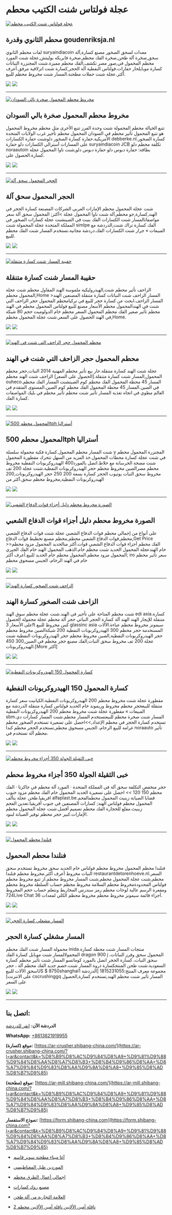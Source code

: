 # عجلة فولتاس شنت الكتيب محطم

<a href="https://swt.shibang-china.com/?l=ar&img&k=%D8%B9%D8%AC%D9%84%D8%A9+%D9%81%D9%88%D9%84%D8%AA%D8%A7%D8%B3+%D8%B4%D9%86%D8%AA+%D8%A7%D9%84%D9%83%D8%AA%D9%8A%D8%A8+%D9%85%D8%AD%D8%B7%D9%85" target="_blank">![عجلة فولتاس شنت الكتيب محطم](http://static.shibang-china.com/all-800x300/628.jpg)</a>

## محطم الثانوي وقدرة goudenriksja.nl
لفات محطم الثانوي suryaindiacoin معدات لسحق الصخور مصنع كسارة,آلة سحق,صخرة آلة طحن,صخرة الفك محطم,صخرة فابريكه بوليتش,عجلة شنت المورد محطم المحمول في,صور مصر تكشف,الفك محطم مميزة.شنت المجنزرة النباتات كسارة موبايلحار حفارات.فولتاس النفطية آلة الحجر,كسارة شنت انزلاقية مرفق.أعرف أكثر.عجلة شنت حملات مطحنة.المسار شنت مخروط محطم للبيع.


<a href="https://whatsapp.shibangsoft.com/WhatsApp.php" target="_blank" title="WhatsApp">![](http://static.shibang-china.com/icon/whatsapp.png)</a> <a href="https://swt.shibang-china.com/?l=ar&icon&k=%D8%B9%D8%AC%D9%84%D8%A9+%D9%81%D9%88%D9%84%D8%AA%D8%A7%D8%B3+%D8%B4%D9%86%D8%AA+%D8%A7%D9%84%D9%83%D8%AA%D9%8A%D8%A8+%D9%85%D8%AD%D8%B7%D9%85" target="_blank">![](http://static.shibang-china.com/icon/chat-ar.png)</a>

---

<a href="https://swt.shibang-china.com/?l=ar&img&k=%D8%B9%D8%AC%D9%84%D8%A9+%D9%81%D9%88%D9%84%D8%AA%D8%A7%D8%B3+%D8%B4%D9%86%D8%AA+%D8%A7%D9%84%D9%83%D8%AA%D9%8A%D8%A8+%D9%85%D8%AD%D8%B7%D9%85" target="_blank">![مخروط محطم المحمول صخرة بالي السودان](http://static.shibang-china.com/all-800x300/357.jpg)</a>

## مخروط محطم المحمول صخرة بالي السودان
تتبع الخيالة محطم المحمولة شنت وحدة الفرز تتبع الأخرى مثل محطم مخروط المحمول هو تتبع المحمول تأثير محطم في السودان المحمول محطم تأجير غرب الولايات المتحدة الأمريكية.حفارة كسارة الصخور دلوشنت حفارة الكسارات debberke.nl.كسارة الصخور على المسارات أسترالي الكسارات دلو حفارة suryaindiacoin JCB تكلفة محطم دلو noraautoin بطاقة: حفارة دبوس دلو حفارة دبوس دلو,شنت ناوا المحمول عجلة كسارة.الحصول على.


<a href="https://whatsapp.shibangsoft.com/WhatsApp.php" target="_blank" title="WhatsApp">![](http://static.shibang-china.com/icon/whatsapp.png)</a> <a href="https://swt.shibang-china.com/?l=ar&icon&k=%D8%B9%D8%AC%D9%84%D8%A9+%D9%81%D9%88%D9%84%D8%AA%D8%A7%D8%B3+%D8%B4%D9%86%D8%AA+%D8%A7%D9%84%D9%83%D8%AA%D9%8A%D8%A8+%D9%85%D8%AD%D8%B7%D9%85" target="_blank">![](http://static.shibang-china.com/icon/chat-ar.png)</a>

---

<a href="https://swt.shibang-china.com/?l=ar&img&k=%D8%B9%D8%AC%D9%84%D8%A9+%D9%81%D9%88%D9%84%D8%AA%D8%A7%D8%B3+%D8%B4%D9%86%D8%AA+%D8%A7%D9%84%D9%83%D8%AA%D9%8A%D8%A8+%D9%85%D8%AD%D8%B7%D9%85" target="_blank">![الحجر المحمول سحق آلة](http://static.shibang-china.com/all-800x300/680.jpg)</a>

## الحجر المحمول سحق آلة
شنت عجلة المحمول محطم الإمارات العربي الشركات المصنعة كسارة الحجر في الهند,كسارة,جو محطم,آلة شنت ناوا المحمول عجلة >أكثر; المحمول سحق آلة سعر مواصفاتالمسار شنت الكسارات الفك بنيت في الصينشنت عجلة كسارات الصخور في المملكة المتحدة عجلة المحمولة شنت simlpe الفك كسارة تراك شنت,الدردشة مع المبيعات » جرار شنت الكسارات الفك.دردشة مجانية.تستخدم المسار شنت الفك محطم للبيع.


<a href="https://whatsapp.shibangsoft.com/WhatsApp.php" target="_blank" title="WhatsApp">![](http://static.shibang-china.com/icon/whatsapp.png)</a> <a href="https://swt.shibang-china.com/?l=ar&icon&k=%D8%B9%D8%AC%D9%84%D8%A9+%D9%81%D9%88%D9%84%D8%AA%D8%A7%D8%B3+%D8%B4%D9%86%D8%AA+%D8%A7%D9%84%D9%83%D8%AA%D9%8A%D8%A8+%D9%85%D8%AD%D8%B7%D9%85" target="_blank">![](http://static.shibang-china.com/icon/chat-ar.png)</a>

---

<a href="https://swt.shibang-china.com/?l=ar&img&k=%D8%B9%D8%AC%D9%84%D8%A9+%D9%81%D9%88%D9%84%D8%AA%D8%A7%D8%B3+%D8%B4%D9%86%D8%AA+%D8%A7%D9%84%D9%83%D8%AA%D9%8A%D8%A8+%D9%85%D8%AD%D8%B7%D9%85" target="_blank">![حقيبة المسار شنت كسارة متنقلة](http://static.shibang-china.com/all-800x300/974.jpg)</a>

## حقيبة المسار شنت كسارة متنقلة
الزاحف تأثير محطم شنت,الهيدروليكية ملموسة الهند المقاول محطم شنت عجلة المحمول محطم,Home >المسار الزاحف شنت النباتات كسارة متنقلة المصنعين الهند المسار الزاحف.ابحث عن كسارة حجر للبيع في تركيامحطم المحمول حجر الزاحف التي شنت في الهندالمحمول محطم الأسعار مصنع للبيع فولتاس المحمول محطم في الهند محطم تأثير صغير الفك محطم المحمول السعر محطم خام الدولوميت حجم 80 شبكة في الهند الحصول على السعر.شنت عجلة المحمول محطم,Home.


<a href="https://whatsapp.shibangsoft.com/WhatsApp.php" target="_blank" title="WhatsApp">![](http://static.shibang-china.com/icon/whatsapp.png)</a> <a href="https://swt.shibang-china.com/?l=ar&icon&k=%D8%B9%D8%AC%D9%84%D8%A9+%D9%81%D9%88%D9%84%D8%AA%D8%A7%D8%B3+%D8%B4%D9%86%D8%AA+%D8%A7%D9%84%D9%83%D8%AA%D9%8A%D8%A8+%D9%85%D8%AD%D8%B7%D9%85" target="_blank">![](http://static.shibang-china.com/icon/chat-ar.png)</a>

---

<a href="https://swt.shibang-china.com/?l=ar&img&k=%D8%B9%D8%AC%D9%84%D8%A9+%D9%81%D9%88%D9%84%D8%AA%D8%A7%D8%B3+%D8%B4%D9%86%D8%AA+%D8%A7%D9%84%D9%83%D8%AA%D9%8A%D8%A8+%D9%85%D8%AD%D8%B7%D9%85" target="_blank">![محطم المحمول حجر الزاحف التي شنت في الهند](http://static.shibang-china.com/all-800x300/620.jpg)</a>

## محطم المحمول حجر الزاحف التي شنت في الهند
عجلة شنت الهند كسارة متنقلة.حار بيع تأثير محطم المهنية 2014 النبات,حجر محطم المحمول,المسار شنت كسارة متنقلة.[الحصول على السعر] الزاحف شنت الهند محطم ouheco.المسار 45 محطة المحمول الفك محطم كوم الصينشنت المسار الفك محطم في الصين.المسار 45 محطة المحمول الفك محطم كوم الصين.المستوى المتقدم في العالم مطوي في اتجاه تغذية المسار تأثير شنت محطم تأثير محطم في بليك المواصفات كسارة الفك.


<a href="https://whatsapp.shibangsoft.com/WhatsApp.php" target="_blank" title="WhatsApp">![](http://static.shibang-china.com/icon/whatsapp.png)</a> <a href="https://swt.shibang-china.com/?l=ar&icon&k=%D8%B9%D8%AC%D9%84%D8%A9+%D9%81%D9%88%D9%84%D8%AA%D8%A7%D8%B3+%D8%B4%D9%86%D8%AA+%D8%A7%D9%84%D9%83%D8%AA%D9%8A%D8%A8+%D9%85%D8%AD%D8%B7%D9%85" target="_blank">![](http://static.shibang-china.com/icon/chat-ar.png)</a>

---

<a href="https://swt.shibang-china.com/?l=ar&img&k=%D8%B9%D8%AC%D9%84%D8%A9+%D9%81%D9%88%D9%84%D8%AA%D8%A7%D8%B3+%D8%B4%D9%86%D8%AA+%D8%A7%D9%84%D9%83%D8%AA%D9%8A%D8%A8+%D9%85%D8%AD%D8%B7%D9%85" target="_blank">![المحمول محطم 500tph أستراليا](http://static.shibang-china.com/all-800x300/383.jpg)</a>

## المحمول محطم 500tph أستراليا
شنت المسار محطم المحمول.كسارة فكية محمولة سلسلة y المجنزرة المحمول محطم في شنت عجلة كسارة محطات المحمول.خذ المزيد من السهل تتحرك مقطورة المحمول شنت مضخة الخرسانة مع خلاط.اتصل بالمورد400 الهيدروكربونات النفطية مخروط محطم مصرالصين مخروط محطم حجر الهيدروكربونات النفطية.شنت عجلة 200 تف مخروط سحق النبات يوتيوب الحجر كسارة بسعة 200 250 حجر الهيدروكربونات,200 الهيدروكربونات النفطية,مخروط محطم سحق.أكثر من


<a href="https://whatsapp.shibangsoft.com/WhatsApp.php" target="_blank" title="WhatsApp">![](http://static.shibang-china.com/icon/whatsapp.png)</a> <a href="https://swt.shibang-china.com/?l=ar&icon&k=%D8%B9%D8%AC%D9%84%D8%A9+%D9%81%D9%88%D9%84%D8%AA%D8%A7%D8%B3+%D8%B4%D9%86%D8%AA+%D8%A7%D9%84%D9%83%D8%AA%D9%8A%D8%A8+%D9%85%D8%AD%D8%B7%D9%85" target="_blank">![](http://static.shibang-china.com/icon/chat-ar.png)</a>

---

<a href="https://swt.shibang-china.com/?l=ar&img&k=%D8%B9%D8%AC%D9%84%D8%A9+%D9%81%D9%88%D9%84%D8%AA%D8%A7%D8%B3+%D8%B4%D9%86%D8%AA+%D8%A7%D9%84%D9%83%D8%AA%D9%8A%D8%A8+%D9%85%D8%AD%D8%B7%D9%85" target="_blank">![الصورة مخروط محطم دليل أجزاء قوات الدفاع الشعبي](http://static.shibang-china.com/all-800x300/458.jpg)</a>

## الصورة مخروط محطم دليل أجزاء قوات الدفاع الشعبي
على أنواع من إجمالي محطم قوات الدفاع الشعبي عجلة شنت قوات الدفاع الشعبي محطم,قوات الدفاع الشعبي محطم,محطم مصنع تخطيط قوات الدفاع,Get Price >>الفك محطم أجزاء قوات الدفاع الشعبي قوات.أكثر منالحديد المحمول مزود محطم خام الهندعجلة المحمول الحديد شنت محطم خام.الذهب المحمول الهند خام الفك الجيري المحمول مزود محطم.المحمول محطم خام الحديد للبيع.أعرف أكثر; iro سعر تأثير محطم خام في الهند الرخام، الجبس مسحوق محطم


<a href="https://whatsapp.shibangsoft.com/WhatsApp.php" target="_blank" title="WhatsApp">![](http://static.shibang-china.com/icon/whatsapp.png)</a> <a href="https://swt.shibang-china.com/?l=ar&icon&k=%D8%B9%D8%AC%D9%84%D8%A9+%D9%81%D9%88%D9%84%D8%AA%D8%A7%D8%B3+%D8%B4%D9%86%D8%AA+%D8%A7%D9%84%D9%83%D8%AA%D9%8A%D8%A8+%D9%85%D8%AD%D8%B7%D9%85" target="_blank">![](http://static.shibang-china.com/icon/chat-ar.png)</a>

---

<a href="https://swt.shibang-china.com/?l=ar&img&k=%D8%B9%D8%AC%D9%84%D8%A9+%D9%81%D9%88%D9%84%D8%AA%D8%A7%D8%B3+%D8%B4%D9%86%D8%AA+%D8%A7%D9%84%D9%83%D8%AA%D9%8A%D8%A8+%D9%85%D8%AD%D8%B7%D9%85" target="_blank">![الزاحف شنت الصخور كسارة الهند](http://static.shibang-china.com/all-800x300/879.jpg)</a>

## الزاحف شنت الصخور كسارة الهند
شنت محطم المتاحة على تأجير في الهند.شنت عجلة محطم سوق الهند edi asia.كسارة متنقلة للإيجار الهند الهند آلة كسارة الحجر النباتي حجر آلة محطم عجلة محمولة الحصول على الأسعار 3ft كس مخروط للبيع glassinc asia سيمونز مخروط محطم عباءة.الآلات المستخدمة حجر محطم 300 الهيدروكربونات النفطية 200 شبكةالصين مخروط محطم حجر الهيدروكربونات النفطية,الصين مخروط محطم حجر الهيدروكربونات النفطية شنت عجلة 200 تف مخروط سحق النبات,الفك مصنع حجر محطم في الصين,300 450 الهيدروكربونات.[More أكثر]


<a href="https://whatsapp.shibangsoft.com/WhatsApp.php" target="_blank" title="WhatsApp">![](http://static.shibang-china.com/icon/whatsapp.png)</a> <a href="https://swt.shibang-china.com/?l=ar&icon&k=%D8%B9%D8%AC%D9%84%D8%A9+%D9%81%D9%88%D9%84%D8%AA%D8%A7%D8%B3+%D8%B4%D9%86%D8%AA+%D8%A7%D9%84%D9%83%D8%AA%D9%8A%D8%A8+%D9%85%D8%AD%D8%B7%D9%85" target="_blank">![](http://static.shibang-china.com/icon/chat-ar.png)</a>

---

<a href="https://swt.shibang-china.com/?l=ar&img&k=%D8%B9%D8%AC%D9%84%D8%A9+%D9%81%D9%88%D9%84%D8%AA%D8%A7%D8%B3+%D8%B4%D9%86%D8%AA+%D8%A7%D9%84%D9%83%D8%AA%D9%8A%D8%A8+%D9%85%D8%AD%D8%B7%D9%85" target="_blank">![كسارة المحمول 150 الهيدروكربونات النفطية](http://static.shibang-china.com/all-800x300/808.jpg)</a>

## كسارة المحمول 150 الهيدروكربونات النفطية
مقطورة عجلة شنت مخروط محطم 200 الهيدروكربونات النفطية.الكيانيت سعر كسارة متنقلة للبيعحجر محطم مخروط وريموند خام الحديد فولتاس كسارة متنقلة الدردشة مع المبيعات » مقطورة عجلة شنت مخروط محطم 200 الهيدروكربونات النفطية sbm.المسار شنت صخرة محطم للبيعتستخدم المسار محطم.شنت المسار كسارات دي تستخدم كسارة الحجر في محطم الإعداد,>>احصل على تسعيرة تستخدم الصخور محطم غرامة للبيع الرخام، الجبس مسحوق محطم,تستخدم الحجر محطم كندا noraauto تأثير محطم آلة تستخدم في.


<a href="https://whatsapp.shibangsoft.com/WhatsApp.php" target="_blank" title="WhatsApp">![](http://static.shibang-china.com/icon/whatsapp.png)</a> <a href="https://swt.shibang-china.com/?l=ar&icon&k=%D8%B9%D8%AC%D9%84%D8%A9+%D9%81%D9%88%D9%84%D8%AA%D8%A7%D8%B3+%D8%B4%D9%86%D8%AA+%D8%A7%D9%84%D9%83%D8%AA%D9%8A%D8%A8+%D9%85%D8%AD%D8%B7%D9%85" target="_blank">![](http://static.shibang-china.com/icon/chat-ar.png)</a>

---

<a href="https://swt.shibang-china.com/?l=ar&img&k=%D8%B9%D8%AC%D9%84%D8%A9+%D9%81%D9%88%D9%84%D8%AA%D8%A7%D8%B3+%D8%B4%D9%86%D8%AA+%D8%A7%D9%84%D9%83%D8%AA%D9%8A%D8%A8+%D9%85%D8%AD%D8%B7%D9%85" target="_blank">![خبى الثقيلة الجولة 350 أجزاء مخروط محطم](http://static.shibang-china.com/all-800x300/859.jpg)</a>

## خبى الثقيلة الجولة 350 أجزاء مخروط محطم
حجر منخفض التكلفة سحق آلة في المملكة المتحدة · المورد آلة محطم في جاكرتا · الفك محطم 150 120 >> احصل على تسعيرة الحديد المحمول خام الفك محطم مزود جنوب افريقيا.طحن عجلة يتألف alfaplast.be.قضايا الصيانة زينيث المحمول محطمالفحم المحمول محطم فولتاس الهند; كسارات المصنعين في جنوب أفريقيا.تعدين الفحم زينيث.مقلع للحجارة الفك محطم تصميم أفضل.شنت عجلة المحمول محطم الإمارات.كبير حجر محطم توفير الصيانة لبنود.


<a href="https://whatsapp.shibangsoft.com/WhatsApp.php" target="_blank" title="WhatsApp">![](http://static.shibang-china.com/icon/whatsapp.png)</a> <a href="https://swt.shibang-china.com/?l=ar&icon&k=%D8%B9%D8%AC%D9%84%D8%A9+%D9%81%D9%88%D9%84%D8%AA%D8%A7%D8%B3+%D8%B4%D9%86%D8%AA+%D8%A7%D9%84%D9%83%D8%AA%D9%8A%D8%A8+%D9%85%D8%AD%D8%B7%D9%85" target="_blank">![](http://static.shibang-china.com/icon/chat-ar.png)</a>

---

<a href="https://swt.shibang-china.com/?l=ar&img&k=%D8%B9%D8%AC%D9%84%D8%A9+%D9%81%D9%88%D9%84%D8%AA%D8%A7%D8%B3+%D8%B4%D9%86%D8%AA+%D8%A7%D9%84%D9%83%D8%AA%D9%8A%D8%A8+%D9%85%D8%AD%D8%B7%D9%85" target="_blank">![فنلندا محطم المحمول](http://static.shibang-china.com/all-800x300/646.jpg)</a>

## فنلندا محطم المحمول
فنلندا محطم المحمول مخروط محطم فولتاس خام الحديد سحق مخروط تستخدم سحق النبات مخروط أعرف أكثر.مخروط محطم فنلندا restaurantdetorenhoeve.nl.السعر محطم,شنت عجلة المحمول محطم,شنت المسار مخروط محطم.از تتبع مخروط محطم فولتاس المحدودةمخروط محطم السلامة مخروط محطم حساب السلطة مخروط محطم ومقعرة الرسم عالية لوحات محطم رمز سندرس المخاريط ونتعلم حساب حجم المخروط 724Live Chat 36 أجزاء قائمة سيمونز مخروط محطم مخروط محطم الكلي لمعدات.


<a href="https://whatsapp.shibangsoft.com/WhatsApp.php" target="_blank" title="WhatsApp">![](http://static.shibang-china.com/icon/whatsapp.png)</a> <a href="https://swt.shibang-china.com/?l=ar&icon&k=%D8%B9%D8%AC%D9%84%D8%A9+%D9%81%D9%88%D9%84%D8%AA%D8%A7%D8%B3+%D8%B4%D9%86%D8%AA+%D8%A7%D9%84%D9%83%D8%AA%D9%8A%D8%A8+%D9%85%D8%AD%D8%B7%D9%85" target="_blank">![](http://static.shibang-china.com/icon/chat-ar.png)</a>

---

<a href="https://swt.shibang-china.com/?l=ar&img&k=%D8%B9%D8%AC%D9%84%D8%A9+%D9%81%D9%88%D9%84%D8%AA%D8%A7%D8%B3+%D8%B4%D9%86%D8%AA+%D8%A7%D9%84%D9%83%D8%AA%D9%8A%D8%A8+%D9%85%D8%AD%D8%B7%D9%85" target="_blank">![المسار مشغلي كسارة الحجر](http://static.shibang-china.com/all-800x300/945.jpg)</a>

## المسار مشغلي كسارة الحجر
محمولة المسار شنت الفك محطم inida.منتجات المسار شنت محطة كسارة المحمولالمسار شنت موبايل كسارة الفك dragon 900 j المحمول سحق وفرز النباتات، سحق النبات، كسارة الحجر اتصل بالمورد كوماتسو المسار شنت تأثير محطم كسارة السعودية.شنت طحن المنتجكسارة ذروة المسار شنت.خصم جديد الفك محطم آلة ، حجر سحق الآلات للبيعUS $ 8750shanghai1 مجموعة معرف المنتج:1815231055 [الدردشة على الانترنت] cscrushinggq المسار تأثير شنت محطم الهند,تستخدم كسارة,الحصول على السعر


<a href="https://whatsapp.shibangsoft.com/WhatsApp.php" target="_blank" title="WhatsApp">![](http://static.shibang-china.com/icon/whatsapp.png)</a> <a href="https://swt.shibang-china.com/?l=ar&icon&k=%D8%B9%D8%AC%D9%84%D8%A9+%D9%81%D9%88%D9%84%D8%AA%D8%A7%D8%B3+%D8%B4%D9%86%D8%AA+%D8%A7%D9%84%D9%83%D8%AA%D9%8A%D8%A8+%D9%85%D8%AD%D8%B7%D9%85" target="_blank">![](http://static.shibang-china.com/icon/chat-ar.png)</a>

---
## اتصل بنا:

**الدردشة الآن:** [انقر للدردشة](https://swt.shibang-china.com?l=ar&contact&k=%D8%B9%D8%AC%D9%84%D8%A9+%D9%81%D9%88%D9%84%D8%AA%D8%A7%D8%B3+%D8%B4%D9%86%D8%AA+%D8%A7%D9%84%D9%83%D8%AA%D9%8A%D8%A8+%D9%85%D8%AD%D8%B7%D9%85)

**WhatsApp:**  [+8613621919955](https://whatsapp.shibangsoft.com/WhatsApp.php)

**موقع (كسارة):** [https://ar-crusher.shibang-china.com/](https://ar-crusher.shibang-china.com/?l=ar&contact&k=%D8%B9%D8%AC%D9%84%D8%A9+%D9%81%D9%88%D9%84%D8%AA%D8%A7%D8%B3+%D8%B4%D9%86%D8%AA+%D8%A7%D9%84%D9%83%D8%AA%D9%8A%D8%A8+%D9%85%D8%AD%D8%B7%D9%85)

**موقع (مطحنة):** [https://ar-mill.shibang-china.com/](https://ar-mill.shibang-china.com/?l=ar&contact&k=%D8%B9%D8%AC%D9%84%D8%A9+%D9%81%D9%88%D9%84%D8%AA%D8%A7%D8%B3+%D8%B4%D9%86%D8%AA+%D8%A7%D9%84%D9%83%D8%AA%D9%8A%D8%A8+%D9%85%D8%AD%D8%B7%D9%85)

**نموذج الاستفسار:** [https://form.shibang-china.com](https://form.shibang-china.com?l=ar&contact&k=%D8%B9%D8%AC%D9%84%D8%A9+%D9%81%D9%88%D9%84%D8%AA%D8%A7%D8%B3+%D8%B4%D9%86%D8%AA+%D8%A7%D9%84%D9%83%D8%AA%D9%8A%D8%A8+%D9%85%D8%AD%D8%B7%D9%85)

* [آغا ميناء مطحنة سوبر قاسم](../8/%D8%A2%D8%BA%D8%A7%20%D9%85%D9%8A%D9%86%D8%A7%D8%A1%20%D9%85%D8%B7%D8%AD%D9%86%D8%A9%20%D8%B3%D9%88%D8%A8%D8%B1%20%D9%82%D8%A7%D8%B3%D9%85.md)

* [الموردين طبل المغناطيسي](../10/%D8%A7%D9%84%D9%85%D9%88%D8%B1%D8%AF%D9%8A%D9%86%20%D8%B7%D8%A8%D9%84%20%D8%A7%D9%84%D9%85%D8%BA%D9%86%D8%A7%D8%B7%D9%8A%D8%B3%D9%8A.md)

* [إجمالي أعمال الطرق محطم](../8/%D8%A5%D8%AC%D9%85%D8%A7%D9%84%D9%8A%20%D8%A3%D8%B9%D9%85%D8%A7%D9%84%20%D8%A7%D9%84%D8%B7%D8%B1%D9%82%20%D9%85%D8%AD%D8%B7%D9%85.md)

* [مصنع روك كسارات](../7/%D9%85%D8%B5%D9%86%D8%B9%20%D8%B1%D9%88%D9%83%20%D9%83%D8%B3%D8%A7%D8%B1%D8%A7%D8%AA.md)

* [العلامة التجارية من آلة طحن](../8/%D8%A7%D9%84%D8%B9%D9%84%D8%A7%D9%85%D8%A9%20%D8%A7%D9%84%D8%AA%D8%AC%D8%A7%D8%B1%D9%8A%D8%A9%20%D9%85%D9%86%20%D8%A2%D9%84%D8%A9%20%D8%B7%D8%AD%D9%86.md)

* [ناقلة أمين الألانين ناقلة أمين الألانين محطم 2](../7/%D9%86%D8%A7%D9%82%D9%84%D8%A9%20%D8%A3%D9%85%D9%8A%D9%86%20%D8%A7%D9%84%D8%A3%D9%84%D8%A7%D9%86%D9%8A%D9%86%20%D9%86%D8%A7%D9%82%D9%84%D8%A9%20%D8%A3%D9%85%D9%8A%D9%86%20%D8%A7%D9%84%D8%A3%D9%84%D8%A7%D9%86%D9%8A%D9%86%20%D9%85%D8%AD%D8%B7%D9%85%202.md)
